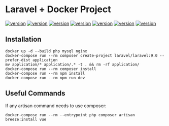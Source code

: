 # Laravel + Docker Project

[![version](https://img.shields.io/badge/PHP-8.1-787CB5)](https://php.net)
[![version](https://img.shields.io/badge/Composer-2.3-89552C)](https://getcomposer.org)
[![version](https://img.shields.io/badge/Laravel-9.12-FF291A)](https://laravel.com)
[![version](https://img.shields.io/badge/Nginx-1.21.6-009639)](https://nginx.com)
[![version](https://img.shields.io/badge/MySQL-8.0-1C4863)](https://mysql.com)
[![version](https://img.shields.io/badge/npm-8.5.5-CC3534)](https://npmjs.com)
[![version](https://img.shields.io/badge/Node.js-16-026E00)](https://nodejs.com)

## Installation

```
docker up -d --build php mysql nginx
docker-compose run --rm composer create-project laravel/laravel:9.0 --prefer-dist application
mv application/* application/.* -t . && rm -rf application/
docker-compose run --rm composer install
docker-compose run --rm npm install
docker-compose run --rm npm run dev
```

## Useful Commands

If any artisan command needs to use composer:

```
docker-compose run --rm --entrypoint php composer artisan breeze:install vue
```
